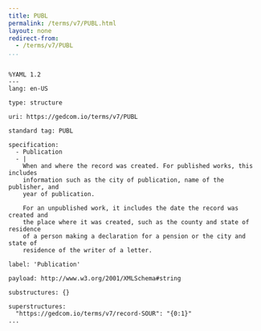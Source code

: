 ```yaml
---
title: PUBL
permalink: /terms/v7/PUBL.html
layout: none
redirect-from:
  - /terms/v7/PUBL
...
```


```

%YAML 1.2
---
lang: en-US

type: structure

uri: https://gedcom.io/terms/v7/PUBL

standard tag: PUBL

specification:
  - Publication
  - |
    When and where the record was created. For published works, this includes
    information such as the city of publication, name of the publisher, and
    year of publication.
    
    For an unpublished work, it includes the date the record was created and
    the place where it was created, such as the county and state of residence
    of a person making a declaration for a pension or the city and state of
    residence of the writer of a letter.

label: 'Publication'

payload: http://www.w3.org/2001/XMLSchema#string

substructures: {}

superstructures:
  "https://gedcom.io/terms/v7/record-SOUR": "{0:1}"
...

```
